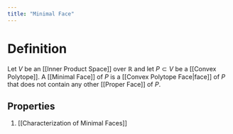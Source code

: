 ```yaml
---
title: "Minimal Face"
---
```


# Definition
Let $V$ be an [[Inner Product Space]] over $\mathbb{R}$ and let $P \subset V$ be a [[Convex Polytope]]. A [[Minimal Face]] of $P$ is a [[Convex Polytope Face|face]] of $P$ that does not contain any other [[Proper Face]] of $P$.

## Properties
1. [[Characterization of Minimal Faces]]
